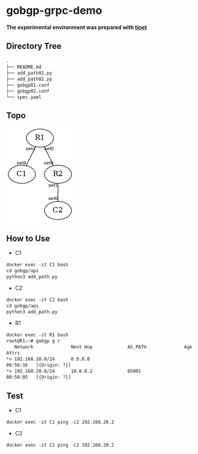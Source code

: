 # gobgp-grpc-demo

**The experimental environment was prepared with [tinet](https://github.com/ak1ra24/tinet-go)**

## Directory Tree
```
.
├── README.md
├── add_path01.py
├── add_path02.py
├── gobgp01.conf
├── gobgp02.conf
└── spec.yaml
```

## Topo
![demo-topo](./demo.png)

## How to Use
* C1
```
docker exec -it C1 bash
cd gobgp/api
python3 add_path.py
```

* C2
```
docker exec -it C2 bash
cd gobgp/api
python3 add_path.py
```

* R1
```
docker exec -it R1 bash
root@R1:~# gobgp g r
   Network              Next Hop             AS_PATH              Age        Attrs
*> 192.168.10.0/24      0.0.0.0                                   00:56:16   [{Origin: ?}]
*> 192.168.20.0/24      10.0.0.2             65001                00:56:05   [{Origin: ?}]
```

## Test
* C1
```
docker exec -it C1 ping -c2 192.168.20.2
```

* C2
```
docker exec -it C2 ping -c2 192.168.20.2
```